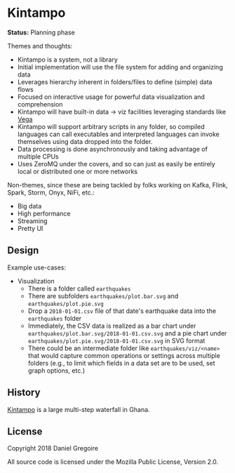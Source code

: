 # Kintampo

**Status:** Planning phase

Themes and thoughts:

- Kintampo is a system, not a library
- Initial implementation will use the file system for adding and organizing data
- Leverages hierarchy inherent in folders/files to define (simple) data flows
- Focused on interactive usage for powerful data visualization and comprehension
- Kintampo will have built-in data -> viz facilities leveraging standards like [Vega](https://vega.github.io/vega/examples/)
- Kintampo will support arbitrary scripts in any folder, so compiled languages can call executables and interpreted languages can invoke themselves using data dropped into the folder.
- Data processing is done asynchronously and taking advantage of multiple CPUs
- Uses ZeroMQ under the covers, and so can just as easily be entirely local or distributed one or more networks

Non-themes, since these are being tackled by folks working on Kafka, Flink, Spark, Storm, Onyx, NiFi, etc.:

- Big data
- High performance
- Streaming
- Pretty UI

## Design

Example use-cases:

- Visualization
   - There is a folder called `earthquakes`
   - There are subfolders `earthquakes/plot.bar.svg` and `earthquakes/plot.pie.svg`
   - Drop a `2018-01-01.csv` file of that date's earthquake data into the `earthquakes` folder
   - Immediately, the CSV data is realized as a bar chart under `earthquakes/plot.bar.svg/2018-01-01.csv.svg` and a pie chart under `earthquakes/plot.pie.svg/2018-01-01.csv.svg` in SVG format
   - There could be an intermediate folder like `earthquakes/viz/<name>` that would capture common operations or settings across multiple folders (e.g., to limit which fields in a data set are to be used, set graph options, etc.)

## History

[Kintampo](https://en.wikipedia.org/wiki/Kintampo_waterfalls) is a large multi-step waterfall in Ghana.

## License

Copyright 2018 Daniel Gregoire

All source code is licensed under the Mozilla Public License, Version 2.0.
